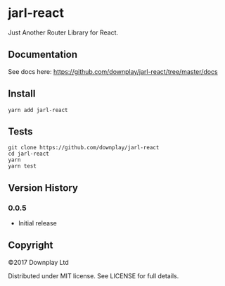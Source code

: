 # jarl-react

Just Another Router Library for React.

## Documentation

See docs here:
https://github.com/downplay/jarl-react/tree/master/docs

## Install

```
yarn add jarl-react
```

## Tests

```
git clone https://github.com/downplay/jarl-react
cd jarl-react
yarn
yarn test
```

## Version History

### 0.0.5

* Initial release

## Copyright

&copy;2017 Downplay Ltd

Distributed under MIT license. See LICENSE for full details.
